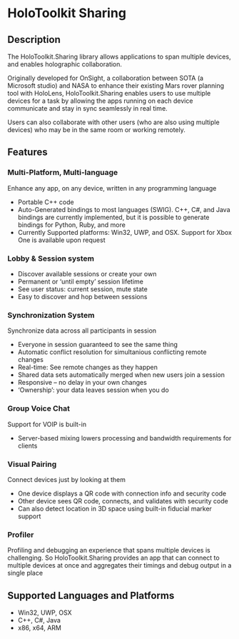 # HoloToolkit Sharing

## Description
The HoloToolkit.Sharing library allows applications to span multiple devices, and enables holographic collaboration.  

Originally developed for OnSight, a collaboration between SOTA (a Microsoft studio) and NASA to enhance their existing Mars rover planning tool with HoloLens, HoloToolkit.Sharing enables users to use multiple devices for a task by allowing the apps running on each device communicate and stay in sync seamlessly in real time.  

Users can also collaborate with other users (who are also using multiple devices) who may be in the same room or working remotely.  

## Features

### Multi-Platform, Multi-language
Enhance any app, on any device, written in any programming language
* Portable C++ code
* Auto-Generated bindings to most languages (SWIG).  C++, C#, and Java bindings are currently implemented, but it is possible to generate bindings for Python, Ruby, and more
* Currently Supported platforms: Win32, UWP, and OSX.  Support for Xbox One is available upon request

### Lobby & Session system
* Discover available sessions or create your own
* Permanent or ‘until empty’ session lifetime
* See user status: current session, mute state
* Easy to discover and hop between sessions

### Synchronization System
Synchronize data across all participants in session
* Everyone in session guaranteed to see the same thing
* Automatic conflict resolution for simultanious conflicting remote changes
* Real-time: See remote changes as they happen
* Shared data sets automatically merged when new users join a session
* Responsive – no delay in your own changes
* ‘Ownership’: your data leaves session when you do

### Group Voice Chat
Support for VOIP is built-in
* Server-based mixing lowers processing and bandwidth requirements for clients

### Visual Pairing
Connect devices just by looking at them
* One device displays a QR code with connection info and security code
* Other device sees QR code, connects, and validates with security code
* Can also detect location in 3D space using built-in fiducial marker support

### Profiler
Profiling and debugging an experience that spans multiple devices is challenging.  So HoloToolkit.Sharing provides an app that can connect to multiple devices at once and aggregates their timings and debug output in a single place

## Supported Languages and Platforms
* Win32, UWP, OSX
* C++, C#, Java
* x86, x64, ARM
